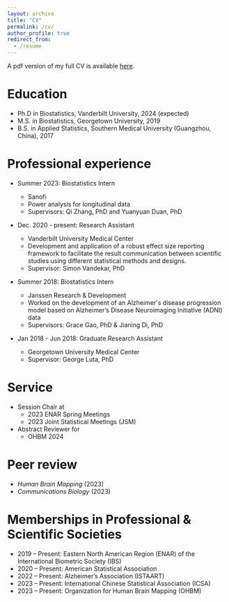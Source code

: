```yaml
---
layout: archive
title: "CV"
permalink: /cv/
author_profile: true
redirect_from:
  - /resume
---
```


A pdf version of my full CV is available [here](files/CV_Kaidi.pdf).

Education
======
* Ph.D in Biostatistics, Vanderbilt University, 2024 (expected)
* M.S. in Biostatistics, Georgetown University, 2019
* B.S. in Applied Statistics, Southern Medical University (Guangzhou, China), 2017


Professional experience
======
* Summer 2023: Biostatistics Intern
  * Sanofi
  * Power analysis for longitudinal data
  * Supervisors: Qi Zhang, PhD and Yuanyuan Duan, PhD

* Dec. 2020 - present: Research Assistant
  * Vanderbilt University Medical Center 
  *  Development and application of a robust effect size reporting framework to facilitate the result communication between scientific studies using different statistical methods and designs.
  * Supervisor: Simon Vandekar, PhD

* Summer 2018: Biostatistics Intern
  * Janssen Research & Development
  * Worked on the development of an Alzheimer's disease progression model based on Alzheimer’s Disease
Neuroimaging Initiative (ADNI) data
  * Supervisors: Grace Gao, PhD & Jianing Di, PhD
 
* Jan 2018 - Jun 2018: Graduate Research Assistant
  * Georgetown University Medical Center
  * Supervisor: George Luta, PhD
  
Service
======
* Session Chair at
   * 2023 ENAR Spring Meetings
   * 2023 Joint Statistical Meetings (JSM) 
* Abstract Reviewer for
  * OHBM 2024

Peer review
======
* *Human Brain Mapping* (2023)
* *Communications Biology* (2023)

Memberships in Professional & Scientific Societies
======
* 2019 – Present: Eastern North American Region (ENAR) of the International Biometric Society (IBS)
* 2020 – Present: American Statistical Association
* 2022 – Present: Alzheimer’s Association (ISTAART)
* 2023 – Present: International Chinese Statistical Association (ICSA)
* 2023 – Present: Organization for Human Brain Mapping (OHBM)
 




